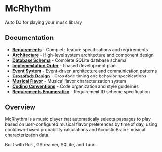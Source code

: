 # McRhythm
Auto DJ for playing your music library

## Documentation

- **[Requirements](requirements.md)** - Complete feature specifications and requirements
- **[Architecture](architecture.md)** - High-level system architecture and component design
- **[Database Schema](database_schema.md)** - Complete SQLite database schema
- **[Implementation Order](implementation_order.md)** - Phased development plan
- **[Event System](event_system.md)** - Event-driven architecture and communication patterns
- **[Crossfade Design](crossfade.md)** - Crossfade timing and behavior specifications
- **[Musical Flavor](musical_flavor.md)** - Musical flavor characterization system
- **[Coding Conventions](coding_conventions.md)** - Code organization and style guidelines
- **[Requirements Enumeration](requirements_enumeration.md)** - Requirement ID scheme specification

## Overview

McRhythm is a music player that automatically selects passages to play based on user-configured musical flavor preferences by time of day, using cooldown-based probability calculations and AcousticBrainz musical characterization data.

Built with Rust, GStreamer, SQLite, and Tauri.
